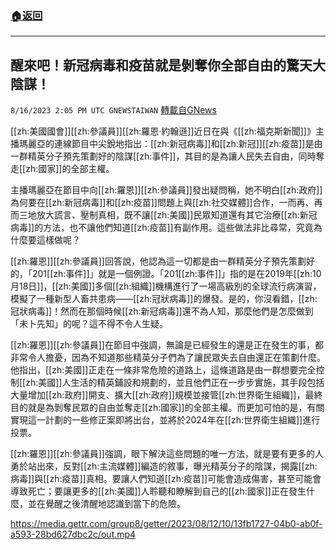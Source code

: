 ###  [:house:返回](README.md)
---


## 醒來吧！新冠病毒和疫苗就是剝奪你全部自由的驚天大陰謀！
`8/16/2023 2:05 PM UTC GNEWSTAIWAN` [轉載自GNews](https://gnews.org/articles/1558291)


  
[[zh:美國國會]][[zh:參議員]][[zh:羅恩·約翰遜]]近日在與《[[zh:福克斯新聞]]》主播瑪麗亞的連線節目中尖銳地指出：[[zh:新冠病毒]]和[[zh:新冠]][[zh:疫苗]]是由一群精英分子預先策劃好的陰謀[[zh:事件]]，其目的是為讓人民失去自由，同時奪走[[zh:國家]]的全部主權。

主播瑪麗亞在節目中向[[zh:羅恩]][[zh:參議員]]發出疑問稱，她不明白[[zh:政府]]為何要在[[zh:新冠病毒]]和[[zh:疫苗]]問題上與[[zh:社交媒體]]合作，一而再、再而三地放大謊言、壓制真相，既不讓[[zh:美國]]民眾知道還有其它治療[[zh:新冠病毒]]的方法，也不讓他們知道[[zh:疫苗]]有副作用。這些做法非比尋常，究竟為什麼要這樣做呢？

  

[[zh:羅恩]][[zh:參議員]]回答說，他認為這一切都是由一群精英分子預先策劃好的，「201[[zh:事件]]」就是一個例證。「201[[zh:事件]]」指的是在2019年[[zh:10月18日]]，[[zh:美國]]多個[[zh:組織]]機構進行了一場高級別的全球流行病演習，模擬了一種新型人畜共患病——[[zh:冠狀病毒]]的爆發。是的，你沒看錯，[[zh:冠狀病毒]]！然而在那個時候[[zh:新冠病毒]]還不為人知，那麼他們是怎麼做到「未卜先知」的呢？這不得不令人生疑。

  

[[zh:羅恩]][[zh:參議員]]在節目中強調，無論是已經發生的還是正在發生的事，都非常令人擔憂，因為不知道那些精英分子們為了讓民眾失去自由還正在策劃什麼。他指出，[[zh:美國]]正走在一條非常危險的道路上，這條道路是由一群想要完全控制[[zh:美國]]人生活的精英鋪設和規劃的，並且他們正在一步步實施，其手段包括大量增加[[zh:政府]]開支、擴大[[zh:政府]]規模並接管[[zh:世界衛生組織]]，最終目的就是為剝奪民眾的自由並奪走[[zh:國家]]的全部主權。而更加可怕的是，有關實現這一計劃的一些修正案即將出台，並將於2024年在[[zh:世界衛生組織]]進行投票。

  

[[zh:羅恩]][[zh:參議員]]強調，眼下解決這些問題的唯一方法，就是要有更多的人勇於站出來，反對[[zh:主流媒體]]編造的敘事，曝光精英分子的陰謀，揭露[[zh:病毒]]與[[zh:疫苗]]真相。要讓人們知道[[zh:疫苗]]可能會造成傷害，甚至可能會導致死亡；要讓更多的[[zh:美國]]人聆聽和瞭解到自己的[[zh:國家]]正在發生什麼，並在覺醒之後清醒地認識到當下的危險。


https://media.gettr.com/group8/getter/2023/08/12/10/13fb1727-04b0-ab0f-a593-28bd627dbc2c/out.mp4


